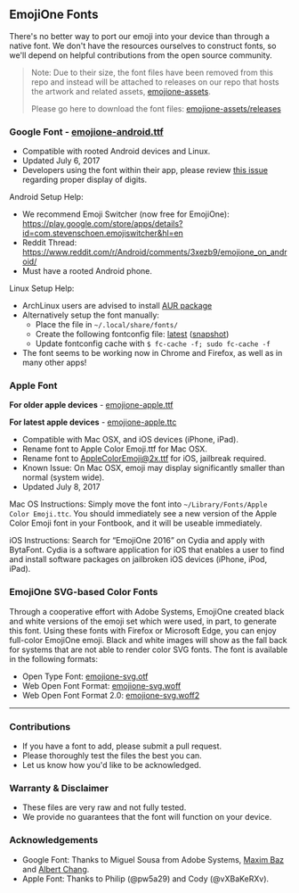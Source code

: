 ## EmojiOne Fonts

There's no better way to port our emoji into your device than through a native font.  We don't have the resources ourselves to construct fonts, so we'll depend on helpful contributions from the open source community.

> Note: Due to their size, the font files have been removed from this repo and instead will be attached to releases on our repo that hosts the artwork and related assets, [emojione-assets](https://github.com/emojione/emojione-assets).
>
> Please go here to download the font files: [emojione-assets/releases](https://github.com/emojione/emojione-assets/releases)
### Google Font - [emojione-android.ttf](https://github.com/emojione/emojione-assets/releases/download/3.1.5/emojione-android.ttf)

  * Compatible with rooted Android devices and Linux.
  * Updated July 6, 2017
  * Developers using the font within their app, please review [this issue](https://github.com/Ranks/emojione/issues/385) regarding proper display of digits.

Android Setup Help:
* We recommend Emoji Switcher (now free for EmojiOne): https://play.google.com/store/apps/details?id=com.stevenschoen.emojiswitcher&hl=en
* Reddit Thread: https://www.reddit.com/r/Android/comments/3xezb9/emojione_on_android/
* Must have a rooted Android phone.

Linux Setup Help:

* ArchLinux users are advised to install [AUR package](https://aur.archlinux.org/packages/ttf-emojione/)
* Alternatively setup the font manually:
  * Place the file in `~/.local/share/fonts/`
  * Create the following fontconfig file: [latest](https://aur.archlinux.org/cgit/aur.git/tree/70-emojione-color.conf?h=ttf-emojione) ([snapshot](https://github.com/maximbaz/dotfiles/blob/c893a835372c927eba9ec7e086e76b64f6210d8c/.config/fontconfig/conf.d/70-emojione-color.conf))
  * Update fontconfig cache with `$ fc-cache -f; sudo fc-cache -f`
* The font seems to be working now in Chrome and Firefox, as well as in many other apps!

### Apple Font

**For older apple devices** - [emojione-apple.ttf](https://github.com/emojione/emojione-assets/releases/download/3.1.5/emojione-apple.ttf)

**For latest apple devices** - [emojione-apple.ttc](https://github.com/emojione/emojione-assets/releases/download/3.1.5/emojione-apple.ttc)

  * Compatible with Mac OSX, and iOS devices (iPhone, iPad).
  * Rename font to Apple Color Emoji.ttf for Mac OSX.
  * Rename font to AppleColorEmoji@2x.ttf for iOS, jailbreak required.
  * Known Issue: On Mac OSX, emoji may display significantly smaller than normal (system wide).
  * Updated July 8, 2017
  
Mac OS Instructions:
Simply move the font into `~/Library/Fonts/Apple Color Emoji.ttc`. You should immediately see a new version of the Apple Color Emoji font in your Fontbook, and it will be useable immediately.

iOS Instructions:
Search for “EmojiOne 2016” on Cydia and apply with BytaFont. Cydia is a software application for iOS that enables a user to find and install software packages on jailbroken iOS devices (iPhone, iPod, iPad).

### EmojiOne SVG-based Color Fonts
Through a cooperative effort with Adobe Systems, EmojiOne created black and white versions of the emoji set which were used, in part, to generate this font. Using these fonts with Firefox or Microsoft Edge, you can enjoy full-color EmojiOne emoji. Black and white images will show as the fall back for systems that are not able to render color SVG fonts. The font is available in the following formats:

  * Open Type Font: [emojione-svg.otf](https://github.com/emojione/emojione-assets/releases/download/3.1.5/emojione-svg.otf)
  * Web Open Font Format: [emojione-svg.woff](https://github.com/emojione/emojione-assets/releases/download/3.1.5/emojione-svg.woff)
  * Web Open Font Format 2.0: [emojione-svg.woff2](https://github.com/emojione/emojione-assets/releases/download/3.1.5/emojione-svg.woff2)

---
  
### Contributions
  * If you have a font to add, please submit a pull request.  
  * Please thoroughly test the files the best you can.  
  * Let us know how you'd like to be acknowledged.  

### Warranty & Disclaimer
  * These files are very raw and not fully tested.  
  * We provide no guarantees that the font will function on your device.
  
### Acknowledgements
  * Google Font: Thanks to Miguel Sousa from Adobe Systems, [Maxim Baz](https://github.com/maximbaz) and [Albert Chang](https://github.com/mxalbert1996).
  * Apple Font: Thanks to Philip (@pw5a29) and Cody (@vXBaKeRXv).
